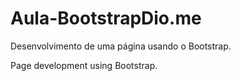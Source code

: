 # Aula-BootstrapDio.me
Desenvolvimento de uma página usando o Bootstrap.

Page development using Bootstrap.
